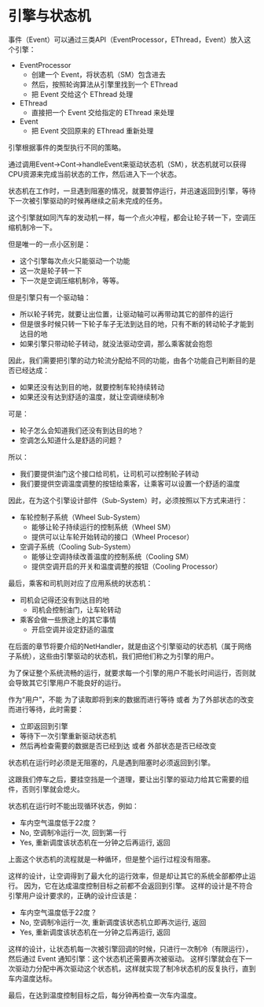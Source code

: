 # 引擎与状态机

事件（Event）可以通过三类API（EventProcessor，EThread，Event）放入这个引擎：

- EventProcessor
  - 创建一个 Event，将状态机（SM）包含进去
  - 然后，按照轮询算法从引擎里找到一个 EThread
  - 把 Event 交给这个 EThread 处理
- EThread
  - 直接把一个 Event 交给指定的 EThread 来处理
- Event
  - 把 Event 交回原来的 EThread 重新处理

引擎根据事件的类型执行不同的策略。

通过调用Event->Cont->handleEvent来驱动状态机（SM），状态机就可以获得CPU资源来完成当前状态的工作，然后进入下一个状态。

状态机在工作时，一旦遇到阻塞的情况，就要暂停运行，并迅速返回到引擎，等待下一次被引擎驱动的时候再继续之前未完成的任务。


这个引擎就如同汽车的发动机一样，每一个点火冲程，都会让轮子转一下，空调压缩机制冷一下。

但是唯一的一点小区别是：

- 这个引擎每次点火只能驱动一个功能
- 这一次是轮子转一下
- 下一次是空调压缩机制冷，等等。

但是引擎只有一个驱动轴：

- 所以轮子转完，就要让出位置，让驱动轴可以再带动其它的部件的运行
- 但是很多时候只转一下轮子车子无法到达目的地，只有不断的转动轮子才能到达目的地
- 如果引擎只带动轮子转动，就没法驱动空调，那么乘客就会抱怨

因此，我们需要把引擎的动力轮流分配给不同的功能，由各个功能自己判断目的是否已经达成：

- 如果还没有达到目的地，就要控制车轮持续转动
- 如果还没有达到舒适的温度，就让空调继续制冷

可是：

- 轮子怎么会知道我们还没有到达目的地？
- 空调怎么知道什么是舒适的问题？

所以：

- 我们要提供油门这个接口给司机，让司机可以控制轮子转动
- 我们要提供空调温度调整的按钮给乘客，让乘客可以设置一个舒适的温度

因此，在为这个引擎设计部件（Sub-System）时，必须按照以下方式来进行：

- 车轮控制子系统（Wheel Sub-System）
  - 能够让轮子持续运行的控制系统（Wheel SM）
  - 提供可以让车轮开始转动的接口（Wheel Procesor）
- 空调子系统（Cooling Sub-System）
  - 能够让空调持续改善温度的控制系统（Cooling SM）
  - 提供空调开启的开关和温度调整的按钮（Cooling Processor）

最后，乘客和司机则对应了应用系统的状态机：

- 司机会记得还没有到达目的地
  - 司机会控制油门，让车轮转动
- 乘客会做一些旅途上的其它事情
  - 开启空调并设定舒适的温度

在后面的章节将要介绍的NetHandler，就是由这个引擎驱动的状态机（属于网络子系统），这些由引擎驱动的状态机，我们把他们称之为引擎的用户。

为了保证整个系统流畅的运行，就要求每一个引擎的用户不能长时间运行，否则就会导致其它引擎用户不能良好的运行。

作为“用户”，不能 为了读取即将到来的数据而进行等待 或者 为了外部状态的改变而进行等待，此时需要：

- 立即返回到引擎
- 等待下一次引擎重新驱动状态机
- 然后再检查需要的数据是否已经到达 或者 外部状态是否已经改变

状态机在运行时必须是无阻塞的，凡是遇到阻塞时必须返回到引擎。

这跟我们停车之后，要挂空挡是一个道理，要让出引擎的驱动力给其它需要的组件，否则引擎就会熄火。

状态机在运行时不能出现循环状态，例如：

- 车内空气温度低于22度？
- No, 空调制冷运行一次, 回到第一行
- Yes, 重新调度该状态机在一分钟之后再运行, 返回

上面这个状态机的流程就是一种循环，但是整个运行过程没有阻塞。

这样的设计，让空调得到了最大化的运行效率，但是却让其它的系统全部都停止运行。
因为，它在达成温度控制目标之前都不会返回到引擎。
这样的设计是不符合引擎用户设计要求的，正确的设计应该是：

- 车内空气温度低于22度？
- No, 空调制冷运行一次, 重新调度该状态机立即再次运行, 返回
- Yes, 重新调度该状态机在一分钟之后再运行, 返回

这样的设计，让状态机每一次被引擎回调的时候，只进行一次制冷（有限运行），然后通过 Event 通知引擎：这个状态机还需要再次被驱动。
这样引擎就会在下一次驱动力分配中再次驱动这个状态机，这样就实现了制冷状态机的反复执行，直到车内温度达标。
 
最后，在达到温度控制目标之后，每分钟再检查一次车内温度。
